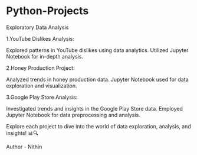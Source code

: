 # Python-Projects
Exploratory Data Analysis

1.YouTube Dislikes Analysis:

Explored patterns in YouTube dislikes using data analytics.
Utilized Jupyter Notebook for in-depth analysis.

2.Honey Production Project:

Analyzed trends in honey production data.
Jupyter Notebook used for data exploration and visualization.

3.Google Play Store Analysis:

Investigated trends and insights in the Google Play Store data.
Employed Jupyter Notebook for data preprocessing and analysis.

Explore each project to dive into the world of data exploration, analysis, and insights! 📊🔍

Author - Nithin